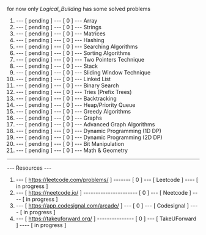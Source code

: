 for now only _Logical_Building_ has some solved problems

1.  --- [   pending   ] --- [ 0 ] --- Array
2.  --- [   pending   ] --- [ 0 ] --- Strings
3.  --- [   pending   ] --- [ 0 ] --- Matrices
4.  --- [   pending   ] --- [ 0 ] --- Hashing
5.  --- [   pending   ] --- [ 0 ] --- Searching Algorithms
6.  --- [   pending   ] --- [ 0 ] --- Sorting Algorithms
7.  --- [   pending   ] --- [ 0 ] --- Two Pointers Technique
8.  --- [   pending   ] --- [ 0 ] --- Stack
9.  --- [   pending   ] --- [ 0 ] --- Sliding Window Technique
10. --- [   pending   ] --- [ 0 ] --- Linked List
11. --- [   pending   ] --- [ 0 ] --- Binary Search
12. --- [   pending   ] --- [ 0 ] --- Tries (Prefix Trees)
13. --- [   pending   ] --- [ 0 ] --- Backtracking
14. --- [   pending   ] --- [ 0 ] --- Heap/Priority Queue
15. --- [   pending   ] --- [ 0 ] --- Greedy Algorithms
16. --- [   pending   ] --- [ 0 ] --- Graphs
17. --- [   pending   ] --- [ 0 ] --- Advanced Graph Algorithms
18. --- [   pending   ] --- [ 0 ] --- Dynamic Programming (1D DP)
19. --- [   pending   ] --- [ 0 ] --- Dynamic Programming (2D DP)
20. --- [   pending   ] --- [ 0 ] --- Bit Manipulation
21. --- [   pending   ] --- [ 0 ] --- Math & Geometry

-----------------------------------------------------------------------

--- Resources ---

1. --- [    https://leetcode.com/problems/       ] ------- [ 0 ] --- [   Leetcode       ] ---- [  in progress  ]
2. --- [    https://neetcode.io/                 ] ---------------------- [ 0 ] --- [   Neetcode       ] ---- [  in progress  ]
3. --- [    https://app.codesignal.com/arcade/   ] --- [ 0 ] --- [   Codesignal     ] ---- [  in progress  ]
4. --- [    https://takeuforward.org/            ] --------------- [ 0 ] --- [   TakeUForward   ] ---- [  in progress  ]    

